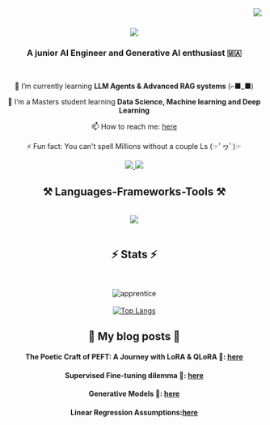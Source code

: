 <img align="right" src="https://visitor-badge.laobi.icu/badge?page_id=AnasAber.AnasAber" />

<h1 align="center">
    <img src="https://readme-typing-svg.herokuapp.com/?font=Righteous&size=35&center=true&vCenter=true&width=500&height=70&duration=4000&lines=Hi+There!+👋;+I'm+Anas+Aberchih!;" />
</h1>

<h3 align="center">A junior AI Engineer and Generative AI enthusiast 🇲🇦</h3>

<br/>

<div align="center">
  
 🌱 I’m currently learning **LLM Agents & Advanced RAG systems** (⌐■_■)
  
 🔭 I’m a Masters student learning **Data Science, Machine learning and Deep Learning**
  
 📫 How to reach me: [here](https://www.linkedin.com/in/anas-aberchih-%F0%9F%87%B5%F0%9F%87%B8-b6007121b/)
 
 ⚡ Fun fact: You can't spell Millions without a couple Ls (☞ﾟヮﾟ)☞

 </div>

<div align="center"> 
  <a href="mailto:anas.aberchih1@gmail.com">
    <img src="https://img.shields.io/badge/Gmail-333333?style=for-the-badge&logo=gmail&logoColor=red" />
  </a>
  <a href="https://www.linkedin.com/in/anas-aberchih-%F0%9F%87%B5%F0%9F%87%B8-b6007121b/" target="_blank">
  <img src="https://img.shields.io/badge/LinkedIn-0077B5?style=for-the-badge&logo=linkedin&logoColor=white" target="_blank" />
  </a>
</div>

 
<h2 align="center">⚒️ Languages-Frameworks-Tools ⚒️</h2>
<br/>
<div align="center">
    <img src="https://skillicons.dev/icons?i=python,sklearn,pytorch,flask,git,docker,aws,cpp,vscode,github,mysql,django,postman,notion" />
</div>

<br/>

<h2 align="center">⚡ Stats ⚡</h2>
<br>
<!-- apprentice -->
<div align="center">

![apprentice](https://github-readme-stats.vercel.app/api?username=AnasAber&show_icons=true&theme=apprentice)<br/><br/>
[![Top Langs](https://github-readme-stats.vercel.app/api/top-langs/?username=AnasAber)](https://github.com/AnasAber/github-readme-stats)

</div>

<h2 align="center">📕 My blog posts 📕</h2>
<div align="center">

<h4 align="center"> 
    
The Poetic Craft of PEFT: A Journey with LoRA & QLoRA 🍁: [here](https://medium.com/@anas.aberchih1/the-poetic-craft-of-peft-a-journey-with-lora-qlora-55ee6cad227b)

</h4>

<h4 align="center"> 
    
Supervised Fine-tuning dilemma 🥀: [here](https://medium.com/@anas.aberchih1/supervised-fine-tuning-dilemma-whats-up-with-all-those-configurations-a1f9040bb74e)

</h4>
    
<h4 align="center"> 
    
Generative Models 🌸: [here](https://medium.com/@anas.aberchih1/blooming-of-generative-models-8e70f3070be4)
</h4>

<h4 align="center">  
    
Linear Regression Assumptions:[here](https://medium.com/@anas.aberchih1/ensuring-model-estimation-validity-a-deep-dive-into-linear-regression-assumptions-b2e9c07e1a16)
</h4>

</div>


